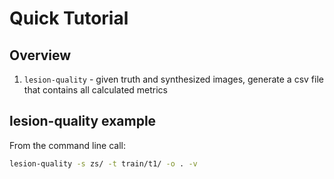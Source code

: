 # Quick Tutorial

## Overview

1) `lesion-quality` - given truth and synthesized images, generate a csv file that contains all calculated metrics

## lesion-quality example

From the command line call:

```bash
lesion-quality -s zs/ -t train/t1/ -o . -v
```

